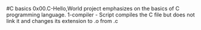 #C basics
0x00.C-Hello,World project emphasizes on the basics of C programming language.
1-compiler - Script compiles the C file but does not link it and changes its extension to .o from .c
